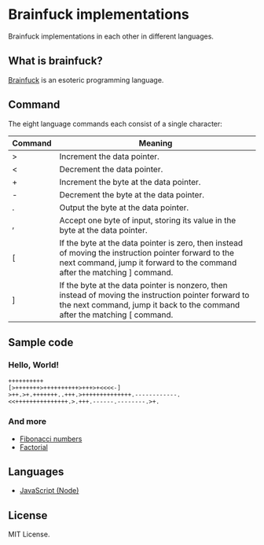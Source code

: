 # Brainfuck implementations
Brainfuck implementations in each other in different languages.

## What is brainfuck?
[Brainfuck](https://wikipedia.org/wiki/Brainfuck) is an esoteric programming language.

## Command
The eight language commands each consist of a single character:

| Command | Meaning |
|---------|---------|
| >       | Increment the data pointer. |
| <       | Decrement the data pointer. |
| +       | Increment the byte at the data pointer. |
| -       | Decrement the byte at the data pointer. |
| .       | Output the byte at the data pointer. |
| ,       | Accept one byte of input, storing its value in the byte at the data pointer. |
| [       | If the byte at the data pointer is zero, then instead of moving the instruction pointer forward to the next command, jump it forward to the command after the matching ] command. |
| ]       | If the byte at the data pointer is nonzero, then instead of moving the instruction pointer forward to the next command, jump it back to the command after the matching [ command. |

## Sample code
### Hello, World!
```brainfuck
++++++++++
[>+++++++>++++++++++>+++>+<<<<-]
>++.>+.+++++++..+++.>++++++++++++++.------------.<<+++++++++++++++.>.+++.------.--------.>+.
```
### And more
* [Fibonacci numbers](http://progopedia.com/example/fibonacci/14/)
* [Factorial](http://progopedia.com/example/factorial/18/)

## Languages
* [JavaScript (Node)](./node)

## License
MIT License.